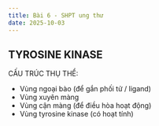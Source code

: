 ```yaml
---
title: Bài 6 - SHPT ung thư
date: 2025-10-03
---
```


## TYROSINE KINASE

CẤU TRÚC THỤ THỂ:

- Vùng ngoại bào (để gắn phối tử / ligand)
- Vùng xuyên màng
- Vùng cận màng (để điều hòa hoạt động)
- Vùng tyrosine kinase (có hoạt tính)